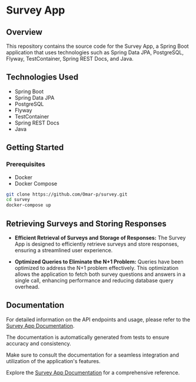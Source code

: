 # Survey App

## Overview

This repository contains the source code for the Survey App, a Spring Boot application that uses technologies such as Spring Data JPA, PostgreSQL, Flyway, TestContainer, Spring REST Docs, and Java.

## Technologies Used

- Spring Boot
- Spring Data JPA
- PostgreSQL
- Flyway
- TestContainer
- Spring REST Docs
- Java

## Getting Started

### Prerequisites

- Docker
- Docker Compose

```bash
git clone https://github.com/Omar-p/survey.git
cd survey
docker-compose up
```

## Retrieving Surveys and Storing Responses
- **Efficient Retrieval of Surveys and Storage of Responses:**
  The Survey App is designed to efficiently retrieve surveys and store responses, ensuring a streamlined user experience.

- **Optimized Queries to Eliminate the N+1 Problem:**
  Queries have been optimized to address the N+1 problem effectively. This optimization allows the application to fetch both survey questions and answers in a single call, enhancing performance and reducing database query overhead.

## Documentation
For detailed information on the API endpoints and usage, please refer to the [Survey App Documentation](https://surveyapidoc.s3.eu-central-1.amazonaws.com/index.html).

The documentation is automatically generated from tests to ensure accuracy and consistency.

Make sure to consult the documentation for a seamless integration and utilization of the application's features.

Explore the [Survey App Documentation](https://surveyapidoc.s3.eu-central-1.amazonaws.com/index.html) for a comprehensive reference.

